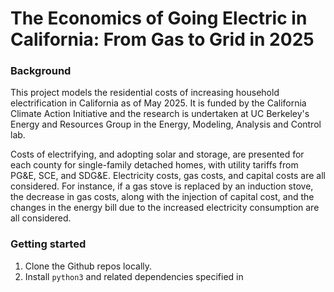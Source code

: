 # The Economics of Going Electric in California: From Gas to Grid in 2025

### Background

This project models the residential costs of increasing household electrification in California as of May 2025. It is funded by the California Climate Action Initiative and the research is undertaken at UC Berkeley's Energy and Resources Group in the Energy, Modeling, Analysis and Control lab.

Costs of electrifying, and adopting solar and storage, are presented for each county for single-family detached homes, with utility tariffs from PG&E, SCE, and SDG&E. Electricity costs, gas costs, and capital costs are all considered. For instance, if a gas stove is replaced by an induction stove, the decrease in gas costs, along with the injection of capital cost, and the changes in the energy bill due to the increased electricity consumption are all considered.

### Getting started
1. Clone the Github repos locally.
2. Install `python3` and related dependencies specified in 
